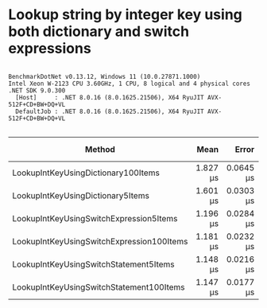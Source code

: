 # Lookup string by integer key using both dictionary and switch expressions


```

BenchmarkDotNet v0.13.12, Windows 11 (10.0.27871.1000)
Intel Xeon W-2123 CPU 3.60GHz, 1 CPU, 8 logical and 4 physical cores
.NET SDK 9.0.300
  [Host]     : .NET 8.0.16 (8.0.1625.21506), X64 RyuJIT AVX-512F+CD+BW+DQ+VL
  DefaultJob : .NET 8.0.16 (8.0.1625.21506), X64 RyuJIT AVX-512F+CD+BW+DQ+VL


```
| Method                                    | Mean     | Error     | StdDev    | Median   | Ratio | RatioSD | Gen0   | Allocated | Alloc Ratio |
|------------------------------------------ |---------:|----------:|----------:|---------:|------:|--------:|-------:|----------:|------------:|
| LookupIntKeyUsingDictionary100Items       | 1.827 μs | 0.0645 μs | 0.1871 μs | 1.764 μs |  1.20 |    0.14 | 0.0687 |     304 B |        1.00 |
| LookupIntKeyUsingDictionary5Items         | 1.601 μs | 0.0303 μs | 0.0633 μs | 1.590 μs |  1.00 |    0.00 | 0.0687 |     304 B |        1.00 |
| LookupIntKeyUsingSwitchExpression5Items   | 1.196 μs | 0.0284 μs | 0.0801 μs | 1.175 μs |  0.74 |    0.06 | 0.0687 |     304 B |        1.00 |
| LookupIntKeyUsingSwitchExpression100Items | 1.181 μs | 0.0232 μs | 0.0480 μs | 1.175 μs |  0.74 |    0.04 | 0.0687 |     304 B |        1.00 |
| LookupIntKeyUsingSwitchStatement5Items    | 1.148 μs | 0.0216 μs | 0.0343 μs | 1.144 μs |  0.72 |    0.03 | 0.0687 |     304 B |        1.00 |
| LookupIntKeyUsingSwitchStatement100Items  | 1.147 μs | 0.0177 μs | 0.0148 μs | 1.148 μs |  0.72 |    0.02 | 0.0687 |     304 B |        1.00 |
